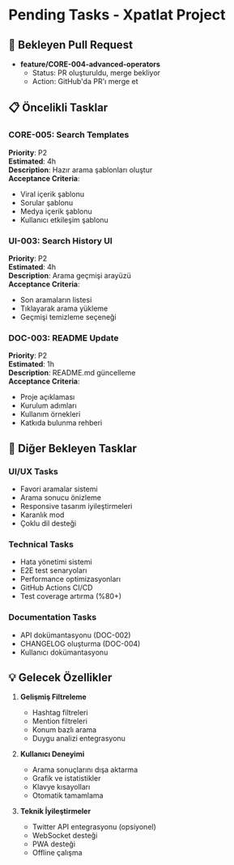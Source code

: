 # Pending Tasks - Xpatlat Project

## 🔄 Bekleyen Pull Request

- **feature/CORE-004-advanced-operators**
  - Status: PR oluşturuldu, merge bekliyor
  - Action: GitHub'da PR'ı merge et

## 📋 Öncelikli Tasklar

### CORE-005: Search Templates
**Priority**: P2  
**Estimated**: 4h  
**Description**: Hazır arama şablonları oluştur  
**Acceptance Criteria**:
- Viral içerik şablonu
- Sorular şablonu
- Medya içerik şablonu
- Kullanıcı etkileşim şablonu

### UI-003: Search History UI
**Priority**: P2  
**Estimated**: 4h  
**Description**: Arama geçmişi arayüzü  
**Acceptance Criteria**:
- Son aramaların listesi
- Tıklayarak arama yükleme
- Geçmişi temizleme seçeneği

### DOC-003: README Update
**Priority**: P2  
**Estimated**: 1h  
**Description**: README.md güncelleme  
**Acceptance Criteria**:
- Proje açıklaması
- Kurulum adımları
- Kullanım örnekleri
- Katkıda bulunma rehberi

## 🎯 Diğer Bekleyen Tasklar

### UI/UX Tasks
- Favori aramalar sistemi
- Arama sonucu önizleme
- Responsive tasarım iyileştirmeleri
- Karanlık mod
- Çoklu dil desteği

### Technical Tasks
- Hata yönetimi sistemi
- E2E test senaryoları
- Performance optimizasyonları
- GitHub Actions CI/CD
- Test coverage artırma (%80+)

### Documentation Tasks
- API dokümantasyonu (DOC-002)
- CHANGELOG oluşturma (DOC-004)
- Kullanıcı dokümantasyonu

## 💡 Gelecek Özellikler

1. **Gelişmiş Filtreleme**
   - Hashtag filtreleri
   - Mention filtreleri
   - Konum bazlı arama
   - Duygu analizi entegrasyonu

2. **Kullanıcı Deneyimi**
   - Arama sonuçlarını dışa aktarma
   - Grafik ve istatistikler
   - Klavye kısayolları
   - Otomatik tamamlama

3. **Teknik İyileştirmeler**
   - Twitter API entegrasyonu (opsiyonel)
   - WebSocket desteği
   - PWA desteği
   - Offline çalışma
